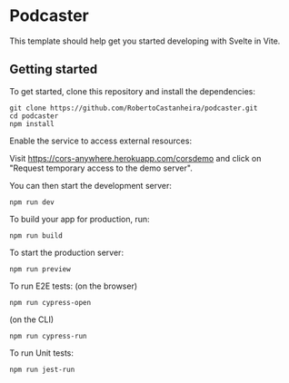 # Podcaster

This template should help get you started developing with Svelte in Vite.

## Getting started

To get started, clone this repository and install the dependencies:

```
git clone https://github.com/RobertoCastanheira/podcaster.git
cd podcaster
npm install
```

Enable the service to access external resources:

Visit https://cors-anywhere.herokuapp.com/corsdemo and click on "Request temporary access to the demo server".

You can then start the development server:

`npm run dev`

To build your app for production, run:

`npm run build`

To start the production server:

`npm run preview`

To run E2E tests:
(on the browser)

`npm run cypress-open`

(on the CLI)

`npm run cypress-run`

To run Unit tests:

`npm run jest-run`
